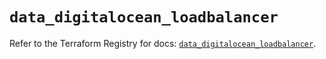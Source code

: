 # `data_digitalocean_loadbalancer`

Refer to the Terraform Registry for docs: [`data_digitalocean_loadbalancer`](https://registry.terraform.io/providers/digitalocean/digitalocean/2.55.0/docs/data-sources/loadbalancer).
